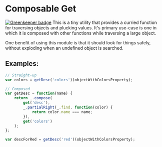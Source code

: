 # Composable Get

[![Greenkeeper badge](https://badges.greenkeeper.io/killtheliterate/composable-get.svg)](https://greenkeeper.io/)
This is a tiny utility that provides a curried function for traversing objects and
plucking values. It's primary use-case is one in which it is composed with other
functions while traversing a large object.

One benefit of using this module is that it should look for things safely,
without exploding when an undefined object is searched.

## Examples:
```javascript
// Straight-up
var colors = getDesc('colors')(objectWithColorsProperty);

// Composed
var getDesc = function(name) {
    return _.compose(
        get('desc'),
        _.partialRight(_.find, function(color) {
            return color.name === name;
        }),
        get('colors')
    );
};

var descForRed = getDesc('red')(objectWithColorsProperty);
```
